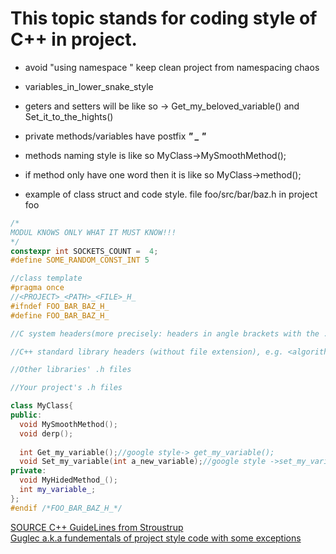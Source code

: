 # This topic stands for coding style of C++ in project.  
* avoid "using namespace " keep clean project from namespacing chaos   
* variables_in_lower_snake_style     
* geters and setters will be like so -> Get_my_beloved_variable() and Set_it_to_the_hights()  
* private methods/variables have postfix ***" _ "***  
* methods naming style is like so MyClass->MySmoothMethod();    
* if method only have one word then it is like so MyClass->method();   

* example of class struct and code style. file foo/src/bar/baz.h in project foo  
```C++  
/*
MODUL KNOWS ONLY WHAT IT MUST KNOW!!!
*/
constexpr int SOCKETS_COUNT =  4;
#define SOME_RANDOM_CONST_INT 5

//class template
#pragma once
//<PROJECT>_<PATH>_<FILE>_H_
#ifndef FOO_BAR_BAZ_H_
#define FOO_BAR_BAZ_H_

//C system headers(more precisely: headers in angle brackets with the .h extension), e.g. <unistd.h>, <stdlib.h> 

//C++ standard library headers (without file extension), e.g. <algorithm>, <cstddef>.  

//Other libraries' .h files 

//Your project's .h files

class MyClass{
public:
  void MySmoothMethod();
  void derp();
  
  int Get_my_variable();//google style-> get_my_variable();
  void Set_my_variable(int a_new_variable);//google style ->set_my_variable
private:
  void MyHidedMethod_();
  int my_variable_;
};
#endif /*FOO_BAR_BAZ_H_*/
```  
[SOURCE C++ GuideLines from Stroustrup](https://github.com/isocpp/CppCoreGuidelines/blob/master/CppCoreGuidelines.md)  
[Guglec a.k.a fundementals of project style code with some exceptions](https://google.github.io/styleguide/cppguide.html#Variable_Names)  
